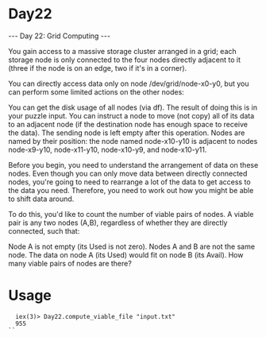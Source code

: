 # Day22

--- Day 22: Grid Computing ---

You gain access to a massive storage cluster arranged in a grid; each storage node is only connected to the four nodes directly adjacent to it (three if the node is on an edge, two if it's in a corner).

You can directly access data only on node /dev/grid/node-x0-y0, but you can perform some limited actions on the other nodes:

You can get the disk usage of all nodes (via df). The result of doing this is in your puzzle input.
You can instruct a node to move (not copy) all of its data to an adjacent node (if the destination node has enough space to receive the data). The sending node is left empty after this operation.
Nodes are named by their position: the node named node-x10-y10 is adjacent to nodes node-x9-y10, node-x11-y10, node-x10-y9, and node-x10-y11.

Before you begin, you need to understand the arrangement of data on these nodes. Even though you can only move data between directly connected nodes, you're going to need to rearrange a lot of the data to get access to the data you need. Therefore, you need to work out how you might be able to shift data around.

To do this, you'd like to count the number of viable pairs of nodes. A viable pair is any two nodes (A,B), regardless of whether they are directly connected, such that:

Node A is not empty (its Used is not zero).
Nodes A and B are not the same node.
The data on node A (its Used) would fit on node B (its Avail).
How many viable pairs of nodes are there?

# Usage

```
  iex(3)> Day22.compute_viable_file "input.txt"
  955
``
